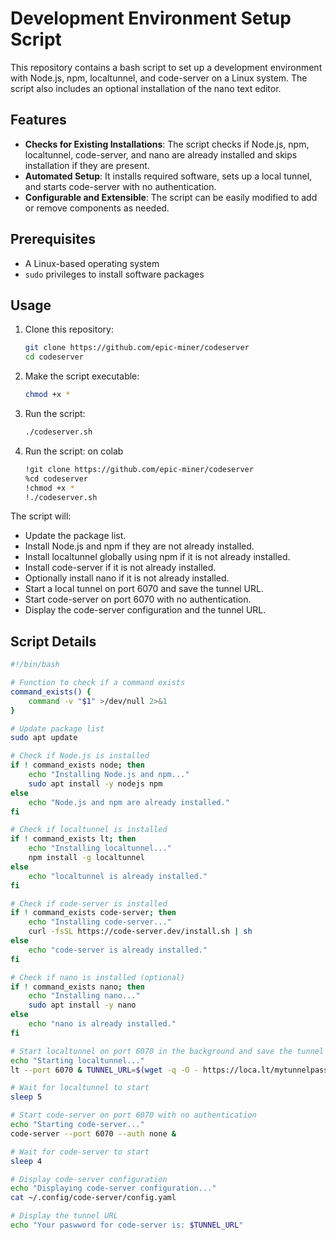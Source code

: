 # Development Environment Setup Script

This repository contains a bash script to set up a development environment with Node.js, npm, localtunnel, and code-server on a Linux system. The script also includes an optional installation of the nano text editor.

## Features

- **Checks for Existing Installations**: The script checks if Node.js, npm, localtunnel, code-server, and nano are already installed and skips installation if they are present.
- **Automated Setup**: It installs required software, sets up a local tunnel, and starts code-server with no authentication.
- **Configurable and Extensible**: The script can be easily modified to add or remove components as needed.

## Prerequisites

- A Linux-based operating system
- `sudo` privileges to install software packages

## Usage

1. Clone this repository:
    ```sh
    git clone https://github.com/epic-miner/codeserver
    cd codeserver
    ```

2. Make the script executable:
    ```sh
    chmod +x *
    ```

3. Run the script:
    ```sh
    ./codeserver.sh
    ```
4. Run the script: on colab
    ```sh
    !git clone https://github.com/epic-miner/codeserver
    %cd codeserver
    !chmod +x *
    !./codeserver.sh

    ```
The script will:
- Update the package list.
- Install Node.js and npm if they are not already installed.
- Install localtunnel globally using npm if it is not already installed.
- Install code-server if it is not already installed.
- Optionally install nano if it is not already installed.
- Start a local tunnel on port 6070 and save the tunnel URL.
- Start code-server on port 6070 with no authentication.
- Display the code-server configuration and the tunnel URL.

## Script Details

```bash
#!/bin/bash

# Function to check if a command exists
command_exists() {
    command -v "$1" >/dev/null 2>&1
}

# Update package list
sudo apt update

# Check if Node.js is installed
if ! command_exists node; then
    echo "Installing Node.js and npm..."
    sudo apt install -y nodejs npm
else
    echo "Node.js and npm are already installed."
fi

# Check if localtunnel is installed
if ! command_exists lt; then
    echo "Installing localtunnel..."
    npm install -g localtunnel
else
    echo "localtunnel is already installed."
fi

# Check if code-server is installed
if ! command_exists code-server; then
    echo "Installing code-server..."
    curl -fsSL https://code-server.dev/install.sh | sh
else
    echo "code-server is already installed."
fi

# Check if nano is installed (optional)
if ! command_exists nano; then
    echo "Installing nano..."
    sudo apt install -y nano
else
    echo "nano is already installed."
fi

# Start localtunnel on port 6070 in the background and save the tunnel URL
echo "Starting localtunnel..."
lt --port 6070 & TUNNEL_URL=$(wget -q -O - https://loca.lt/mytunnelpassword)

# Wait for localtunnel to start
sleep 5

# Start code-server on port 6070 with no authentication
echo "Starting code-server..."
code-server --port 6070 --auth none &

# Wait for code-server to start
sleep 4

# Display code-server configuration
echo "Displaying code-server configuration..."
cat ~/.config/code-server/config.yaml

# Display the tunnel URL
echo "Your paswword for code-server is: $TUNNEL_URL"
